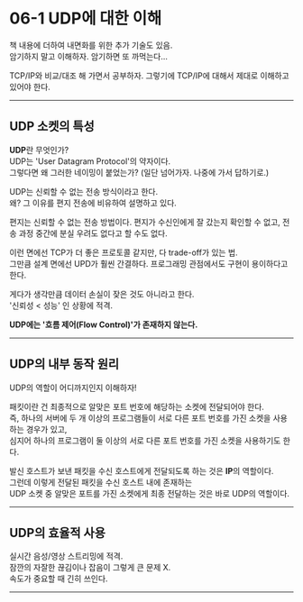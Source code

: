 # 06-1 UDP에 대한 이해

책 내용에 더하여 내면화를 위한 추가 기술도 있음.  
암기하지 말고 이해하자. 암기하면 또 까먹는다...

TCP/IP와 비교/대조 해 가면서 공부하자.
그렇기에 TCP/IP에 대해서 제대로 이해하고 있어야 한다.

---

## UDP 소켓의 특성

**UDP**란 무엇인가?  
UDP는 'User Datagram Protocol'의 약자이다.  
그렇다면 왜 그러한 네이밍이 붙었는가? (일단 넘어가자. 나중에 가서 답하기로.)

UDP는 신뢰할 수 없는 전송 방식이라고 한다.  
왜? 그 이유를 편지 전송에 비유하여 설명하고 있다.

편지는 신뢰할 수 없는 전송 방법이다.
편지가 수신인에게 잘 갔는지 확인할 수 없고, 전송 과정 중간에 분실 우려도 없다고 할 수도 없다.

이런 면에선 TCP가 더 좋은 프로토콜 같지만, 다 trade-off가 있는 법.  
그만큼 설계 면에선 UPD가 훨씬 간결하다.
프로그래밍 관점에서도 구현이 용이하다고 한다.

게다가 생각만큼 데이터 손실이 잦은 것도 아니라고 한다.  
'신뢰성 < 성능' 인 상황에 적격.


**UDP에는 '흐름 제어(Flow Control)'가 존재하지 않는다.**

---

## UDP의 내부 동작 원리

UDP의 역할이 어디까지인지 이해하자!

패킷이란 건 최종적으로 알맞은 포트 번호에 해당하는 소켓에 전달되어야 한다.  
즉, 하나의 서버에 두 개 이상의 프로그램들이 서로 다른 포트 번호를 가진 소켓을 사용하는 경우가 있고,  
심지어 하나의 프로그램이 둘 이상의 서로 다른 포트 번호를 가진 소켓을 사용하기도 한다.

발신 호스트가 보낸 패킷을 수신 호스트에게 전달되도록 하는 것은 **IP**의 역할이다.  
그런데 이렇게 전달된 패킷을 수신 호스트 내에 존재하는  
UDP 소켓 중 알맞은 포트를 가진 소켓에게 최종 전달하는 것은 바로 UDP의 역할이다.

---

## UDP의 효율적 사용

실시간 음성/영상 스트리밍에 적격.  
잠깐의 자잘한 끊김이나 잡음이 그렇게 큰 문제 X.  
속도가 중요할 때 긴히 쓰인다.


---

